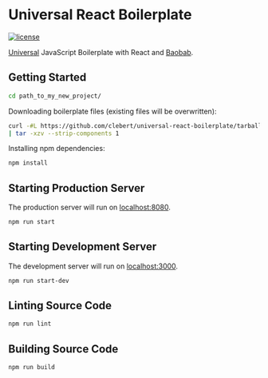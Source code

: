 # Universal React Boilerplate

[![license](http://img.shields.io/badge/license-MIT-blue.svg?style=flat)](https://raw.githubusercontent.com/clebert/universal-react-boilerplate/master/LICENSE)

[Universal](https://medium.com/@mjackson/universal-javascript-4761051b7ae9) JavaScript Boilerplate with React and [Baobab](https://github.com/Yomguithereal/baobab).

## Getting Started

```sh
cd path_to_my_new_project/
```

Downloading boilerplate files (existing files will be overwritten):

```sh
curl -#L https://github.com/clebert/universal-react-boilerplate/tarball/master \
| tar -xzv --strip-components 1
```

Installing npm dependencies:

```sh
npm install
```

## Starting Production Server

The production server will run on [localhost:8080](http://localhost:8080/).

```sh
npm run start
```

## Starting Development Server

The development server will run on [localhost:3000](http://localhost:3000/).

```sh
npm run start-dev
```

## Linting Source Code

```sh
npm run lint
```

## Building Source Code

```sh
npm run build
```
